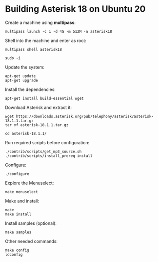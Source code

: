 # Building Asterisk 18 on Ubuntu 20

Create a machine using **multipass**:

```
multipass launch -c 1 -d 4G -m 512M -n asterisk18
```

Shell into the machine and enter as root:

```
multipass shell asterisk18

sudo -i
```

Update the system:

```
apt-get update
apt-get upgrade
```

Install the dependencies:

```
apt-get install build-essential wget
```

Download Asterisk and extract it:

```
wget https://downloads.asterisk.org/pub/telephony/asterisk/asterisk-18.1.1.tar.gz
tar xf asterisk-18.1.1.tar.gz

cd asterisk-18.1.1/
```

Run required scripts before configuration:

```
./contrib/scripts/get_mp3_source.sh
./contrib/scripts/install_prereq install
```

Configure:

```
./configure
```

Explore the Menuselect:

```
make menuselect
```

Make and install:

```
make
make install
```

Install samples (optional):

```
make samples
```

Other needed commands:

```
make config
ldconfig
```
